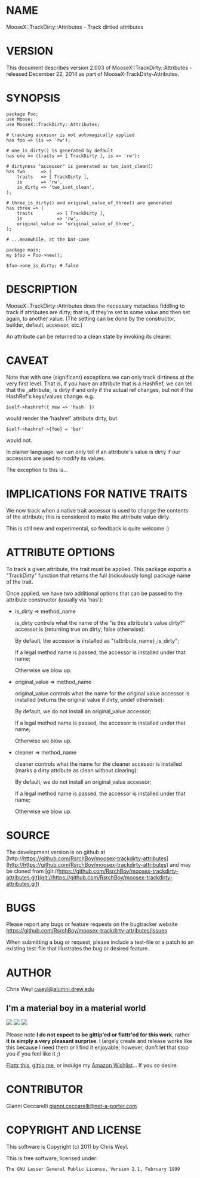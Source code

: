 # NAME

MooseX::TrackDirty::Attributes - Track dirtied attributes

# VERSION

This document describes version 2.003 of MooseX::TrackDirty::Attributes - released December 22, 2014 as part of MooseX-TrackDirty-Attributes.

# SYNOPSIS

    package Foo;
    use Moose;
    use MooseX::TrackDirty::Attributes;

    # tracking accessor is not automagically applied
    has foo => (is => 'rw');

    # one_is_dirty() is generated by default
    has one => (traits => [ TrackDirty ], is => 'rw');

    # dirtyness "accessor" is generated as two_isnt_clean()
    has two      => (
        traits   => [ TrackDirty ],
        is       => 'rw',
        is_dirty => 'two_isnt_clean',
    );

    # three_is_dirty() and original_value_of_three() are generated
    has three => (
        traits         => [ TrackDirty ],
        is             => 'rw',
        original_value => 'original_value_of_three',
    );

    # ...meanwhile, at the bat-cave

    package main;
    my $foo = Foo->new();

    $foo->one_is_dirty; # false

# DESCRIPTION

MooseX::TrackDirty::Attributes does the necessary metaclass fiddling to track
if attributes are dirty; that is, if they're set to some value and then set
again, to another value.  (The setting can be done by the constructor,
builder, default, accessor, etc.)

An attribute can be returned to a clean state by invoking its clearer.

# CAVEAT

Note that with one (significant) exceptions we can only track
dirtiness at the very first level.  That is, if you have an attribute that is
a HashRef, we can tell that the \_attribute\_ is dirty if and only if the
actual ref changes, but not if the HashRef's keys/values change. e.g.

    $self->hashref({ new => 'hash' })

would render the 'hashref' attribute dirty, but

    $self->hashref->{foo} = 'bar'

would not.

In plainer language: we can only tell if an attribute's value is dirty if our
accessors are used to modify its values.

The exception to this is...

# IMPLICATIONS FOR NATIVE TRAITS

We now track when a native trait accessor is used to change the contents of
the attribute; this is considered to make the attribute value dirty.

This is still new and experimental, so feedback is quite welcome :)

# ATTRIBUTE OPTIONS

To track a given attribute, the trait must be applied.  This package exports a
"TrackDirty" function that returns the full (ridiculously long) package name
of the trait.

Once applied, we have two additional options that can be passed to the
attribute constructor (usually via 'has'):

- is\_dirty => method\_name

    is\_dirty controls what the name of the "is this attribute's value dirty?"
    accessor is (returning true on dirty; false otherwise):

    By default, the accessor is installed as "{attribute\_name}\_is\_dirty";

    If a legal method name is passed, the accessor is installed under that name;

    Otherwise we blow up.

- original\_value => method\_name

    original\_value controls what the name for the original value accessor is
    installed (returns the original value if dirty, undef otherwise):

    By default, we do not install an original\_value accessor;

    If a legal method name is passed, the accessor is installed under that name;

    Otherwise we blow up.

- cleaner => method\_name

    cleaner controls what the name for the cleaner accessor is
    installed (marks a dirty attribute as clean without clearing):

    By default, we do not install an original\_value accessor;

    If a legal method name is passed, the accessor is installed under that name;

    Otherwise we blow up.

# SOURCE

The development version is on github at [http://https://github.com/RsrchBoy/moosex-trackdirty-attributes](http://https://github.com/RsrchBoy/moosex-trackdirty-attributes)
and may be cloned from [git://https://github.com/RsrchBoy/moosex-trackdirty-attributes.git](git://https://github.com/RsrchBoy/moosex-trackdirty-attributes.git)

# BUGS

Please report any bugs or feature requests on the bugtracker website
https://github.com/RsrchBoy/moosex-trackdirty-attributes/issues

When submitting a bug or request, please include a test-file or a
patch to an existing test-file that illustrates the bug or desired
feature.

# AUTHOR

Chris Weyl <cweyl@alumni.drew.edu>

## I'm a material boy in a material world

<div>
    <a href="https://www.gittip.com/RsrchBoy/"><img src="https://raw.githubusercontent.com/gittip/www.gittip.com/master/www/assets/%25version/logo.png" /></a>
    <a href="http://bit.ly/rsrchboys-wishlist"><img src="http://wps.io/wp-content/uploads/2014/05/amazon_wishlist.resized.png" /></a>
    <a href="https://flattr.com/submit/auto?user_id=RsrchBoy&url=https%3A%2F%2Fgithub.com%2FRsrchBoy%2Fmoosex-trackdirty-attributes&title=RsrchBoy's%20CPAN%20MooseX-TrackDirty-Attributes&tags=%22RsrchBoy's%20MooseX-TrackDirty-Attributes%20in%20the%20CPAN%22"><img src="http://api.flattr.com/button/flattr-badge-large.png" /></a>
</div>

Please note **I do not expect to be gittip'ed or flattr'ed for this work**,
rather **it is simply a very pleasant surprise**. I largely create and release
works like this because I need them or I find it enjoyable; however, don't let
that stop you if you feel like it ;)

[Flattr this](https://flattr.com/submit/auto?user_id=RsrchBoy&url=https%3A%2F%2Fgithub.com%2FRsrchBoy%2Fmoosex-trackdirty-attributes&title=RsrchBoy&#x27;s%20CPAN%20MooseX-TrackDirty-Attributes&tags=%22RsrchBoy&#x27;s%20MooseX-TrackDirty-Attributes%20in%20the%20CPAN%22),
[gittip me](https://www.gittip.com/RsrchBoy/), or indulge my
[Amazon Wishlist](http://bit.ly/rsrchboys-wishlist)...  If you so desire.

# CONTRIBUTOR

Gianni Ceccarelli <gianni.ceccarelli@net-a-porter.com>

# COPYRIGHT AND LICENSE

This software is Copyright (c) 2011 by Chris Weyl.

This is free software, licensed under:

    The GNU Lesser General Public License, Version 2.1, February 1999
